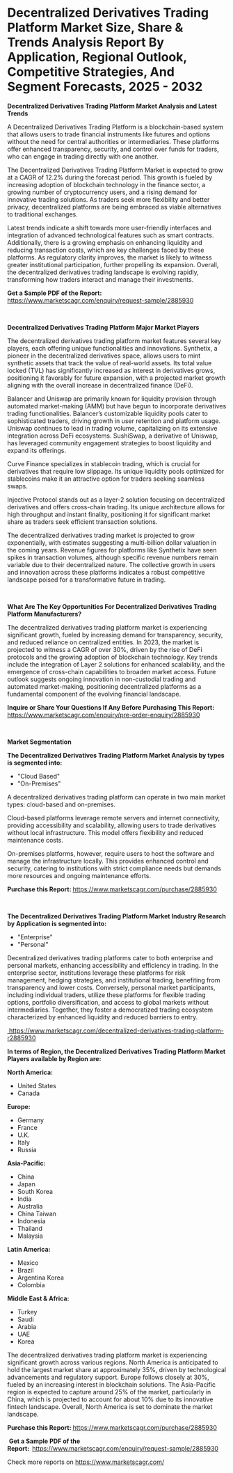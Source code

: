 <p><h1>Decentralized Derivatives Trading Platform Market Size, Share & Trends Analysis Report By Application, Regional Outlook, Competitive Strategies, And Segment Forecasts, 2025 - 2032</h1></p><p><strong>Decentralized Derivatives Trading Platform Market Analysis and Latest Trends</strong></p>
<p><p>A Decentralized Derivatives Trading Platform is a blockchain-based system that allows users to trade financial instruments like futures and options without the need for central authorities or intermediaries. These platforms offer enhanced transparency, security, and control over funds for traders, who can engage in trading directly with one another. </p><p>The Decentralized Derivatives Trading Platform Market is expected to grow at a CAGR of 12.2% during the forecast period. This growth is fueled by increasing adoption of blockchain technology in the finance sector, a growing number of cryptocurrency users, and a rising demand for innovative trading solutions. As traders seek more flexibility and better privacy, decentralized platforms are being embraced as viable alternatives to traditional exchanges.</p><p>Latest trends indicate a shift towards more user-friendly interfaces and integration of advanced technological features such as smart contracts. Additionally, there is a growing emphasis on enhancing liquidity and reducing transaction costs, which are key challenges faced by these platforms. As regulatory clarity improves, the market is likely to witness greater institutional participation, further propelling its expansion. Overall, the decentralized derivatives trading landscape is evolving rapidly, transforming how traders interact and manage their investments.</p></p>
<p><strong>Get a Sample PDF of the Report:&nbsp;</strong> <a href="https://www.marketscagr.com/enquiry/request-sample/2885930?utm_campaign=2476&utm_medium=2&utm_source=Github&utm_content=ia&utm_term=13032025&utm_id=decentralized-derivatives-trading-platform">https://www.marketscagr.com/enquiry/request-sample/2885930</a></p>
<p>&nbsp;</p>
<p><strong>Decentralized Derivatives Trading Platform Major Market Players</strong></p>
<p><p>The decentralized derivatives trading platform market features several key players, each offering unique functionalities and innovations. Synthetix, a pioneer in the decentralized derivatives space, allows users to mint synthetic assets that track the value of real-world assets. Its total value locked (TVL) has significantly increased as interest in derivatives grows, positioning it favorably for future expansion, with a projected market growth aligning with the overall increase in decentralized finance (DeFi).</p><p>Balancer and Uniswap are primarily known for liquidity provision through automated market-making (AMM) but have begun to incorporate derivatives trading functionalities. Balancer’s customizable liquidity pools cater to sophisticated traders, driving growth in user retention and platform usage. Uniswap continues to lead in trading volume, capitalizing on its extensive integration across DeFi ecosystems. SushiSwap, a derivative of Uniswap, has leveraged community engagement strategies to boost liquidity and expand its offerings.</p><p>Curve Finance specializes in stablecoin trading, which is crucial for derivatives that require low slippage. Its unique liquidity pools optimized for stablecoins make it an attractive option for traders seeking seamless swaps.</p><p>Injective Protocol stands out as a layer-2 solution focusing on decentralized derivatives and offers cross-chain trading. Its unique architecture allows for high throughput and instant finality, positioning it for significant market share as traders seek efficient transaction solutions.</p><p>The decentralized derivatives trading market is projected to grow exponentially, with estimates suggesting a multi-billion dollar valuation in the coming years. Revenue figures for platforms like Synthetix have seen spikes in transaction volumes, although specific revenue numbers remain variable due to their decentralized nature. The collective growth in users and innovation across these platforms indicates a robust competitive landscape poised for a transformative future in trading.</p></p>
<p>&nbsp;</p>
<p><strong>What Are The Key Opportunities For Decentralized Derivatives Trading Platform Manufacturers?</strong></p>
<p><p>The decentralized derivatives trading platform market is experiencing significant growth, fueled by increasing demand for transparency, security, and reduced reliance on centralized entities. In 2023, the market is projected to witness a CAGR of over 30%, driven by the rise of DeFi protocols and the growing adoption of blockchain technology. Key trends include the integration of Layer 2 solutions for enhanced scalability, and the emergence of cross-chain capabilities to broaden market access. Future outlook suggests ongoing innovation in non-custodial trading and automated market-making, positioning decentralized platforms as a fundamental component of the evolving financial landscape.</p></p>
<p><strong>Inquire or Share Your Questions If Any Before Purchasing This Report:</strong> <a href="https://www.marketscagr.com/enquiry/pre-order-enquiry/2885930?utm_campaign=2476&utm_medium=2&utm_source=Github&utm_content=ia&utm_term=13032025&utm_id=decentralized-derivatives-trading-platform">https://www.marketscagr.com/enquiry/pre-order-enquiry/2885930</a></p>
<p>&nbsp;</p>
<p><strong>Market Segmentation</strong></p>
<p><strong>The Decentralized Derivatives Trading Platform Market Analysis by types is segmented into:</strong></p>
<p><ul><li>"Cloud Based"</li><li>"On-Premises"</li></ul></p>
<p><p>A decentralized derivatives trading platform can operate in two main market types: cloud-based and on-premises. </p><p>Cloud-based platforms leverage remote servers and internet connectivity, providing accessibility and scalability, allowing users to trade derivatives without local infrastructure. This model offers flexibility and reduced maintenance costs.</p><p>On-premises platforms, however, require users to host the software and manage the infrastructure locally. This provides enhanced control and security, catering to institutions with strict compliance needs but demands more resources and ongoing maintenance efforts.</p></p>
<p><strong>Purchase this Report:&nbsp;</strong><a href="https://www.marketscagr.com/purchase/2885930?utm_campaign=2476&utm_medium=2&utm_source=Github&utm_content=ia&utm_term=13032025&utm_id=decentralized-derivatives-trading-platform">https://www.marketscagr.com/purchase/2885930</a></p>
<p>&nbsp;</p>
<p><strong>The Decentralized Derivatives Trading Platform Market Industry Research by Application is segmented into:</strong></p>
<p><ul><li>"Enterprise"</li><li>"Personal"</li></ul></p>
<p><p>Decentralized derivatives trading platforms cater to both enterprise and personal markets, enhancing accessibility and efficiency in trading. In the enterprise sector, institutions leverage these platforms for risk management, hedging strategies, and institutional trading, benefiting from transparency and lower costs. Conversely, personal market participants, including individual traders, utilize these platforms for flexible trading options, portfolio diversification, and access to global markets without intermediaries. Together, they foster a democratized trading ecosystem characterized by enhanced liquidity and reduced barriers to entry.</p></p>
<p><a href="https://www.marketscagr.com/decentralized-derivatives-trading-platform-r2885930?utm_campaign=2476&utm_medium=2&utm_source=Github&utm_content=ia&utm_term=13032025&utm_id=decentralized-derivatives-trading-platform">&nbsp;https://www.marketscagr.com/decentralized-derivatives-trading-platform-r2885930</a></p>
<p><strong>In terms of Region, the Decentralized Derivatives Trading Platform Market Players available by Region are:</strong></p>
<p>
    <p> <strong> North America: </strong>
        <ul>
            <li>United States</li>
            <li>Canada</li>
        </ul>
        </p> 
    <p> <strong> Europe: </strong>
        <ul>
            <li>Germany</li>
            <li>France</li>
            <li>U.K.</li>
            <li>Italy</li>
            <li>Russia</li>
        </ul>
        </p> 
    <p> <strong> Asia-Pacific: </strong>
        <ul>
            <li>China</li>
            <li>Japan</li>
            <li>South Korea</li>
            <li>India</li>
            <li>Australia</li>
            <li>China Taiwan</li>
            <li>Indonesia</li>
            <li>Thailand</li>
            <li>Malaysia</li>
        </ul>
        </p> 
    <p> <strong> Latin America: </strong>
        <ul>
            <li>Mexico</li>
            <li>Brazil</li>
            <li>Argentina Korea</li>
            <li>Colombia</li>
        </ul>
        </p> 
    <p> <strong> Middle East & Africa: </strong>
        <ul>
            <li>Turkey</li>
            <li>Saudi</li>
            <li>Arabia</li>
            <li>UAE</li>
            <li>Korea</li>
        </ul>
    </p>
    </p>
<p><p>The decentralized derivatives trading platform market is experiencing significant growth across various regions. North America is anticipated to hold the largest market share at approximately 35%, driven by technological advancements and regulatory support. Europe follows closely at 30%, fueled by an increasing interest in blockchain solutions. The Asia-Pacific region is expected to capture around 25% of the market, particularly in China, which is projected to account for about 10% due to its innovative fintech landscape. Overall, North America is set to dominate the market landscape.</p></p>
<p><strong>Purchase this Report: </strong><a href="https://www.marketscagr.com/purchase/2885930?utm_campaign=2476&utm_medium=2&utm_source=Github&utm_content=ia&utm_term=13032025&utm_id=decentralized-derivatives-trading-platform">https://www.marketscagr.com/purchase/2885930</a></p>
<p>&nbsp;<strong>Get a Sample PDF of the Report:&nbsp;&nbsp;</strong><a href="https://www.marketscagr.com/enquiry/request-sample/2885930?utm_campaign=2476&utm_medium=2&utm_source=Github&utm_content=ia&utm_term=13032025&utm_id=decentralized-derivatives-trading-platform">https://www.marketscagr.com/enquiry/request-sample/2885930</a></p>
<p><strong></strong></p>
<p>Check more reports on <a href="https://www.marketscagr.com/?utm_campaign=2476&utm_medium=2&utm_source=Github&utm_content=ia&utm_term=13032025&utm_id=decentralized-derivatives-trading-platform">https://www.marketscagr.com/</a></p>